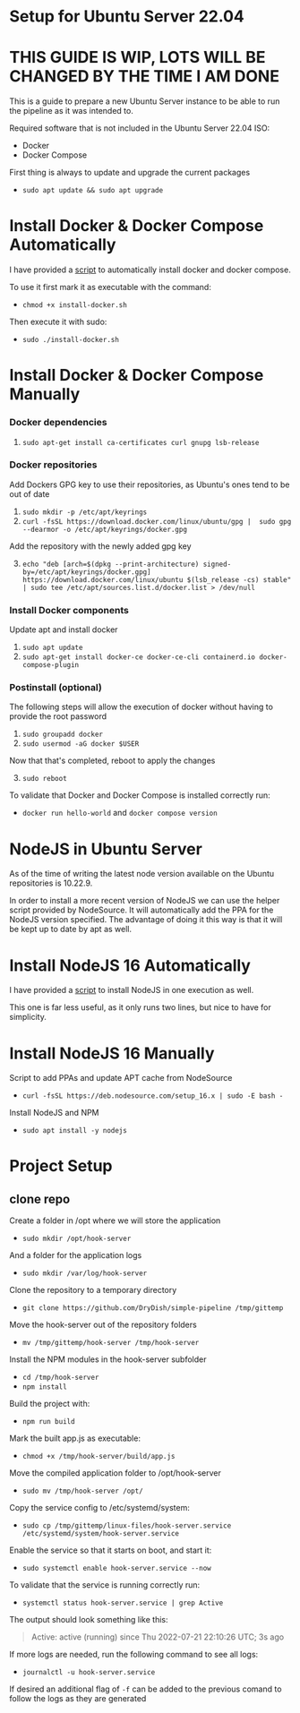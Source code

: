 # Setup for Ubuntu Server 22.04

# THIS GUIDE IS WIP, LOTS WILL BE CHANGED BY THE TIME I AM DONE

This is a guide to prepare a new Ubuntu Server instance to be able to run the
 pipeline as it was intended to.

Required software that is not included in the Ubuntu Server 22.04 ISO:
* Docker
* Docker Compose

First thing is always to update and upgrade the current packages

* `sudo apt update && sudo apt upgrade`


# Install Docker & Docker Compose Automatically
I have provided a [script](
    linux-files/install-scripts/install-docker.sh
) to automatically install docker and docker compose.

To use it first mark it as executable with the command:
* `chmod +x install-docker.sh`

Then execute it with sudo:
* `sudo ./install-docker.sh`

# Install Docker & Docker Compose Manually

### Docker dependencies
1. `sudo apt-get install ca-certificates curl gnupg lsb-release`

### Docker repositories
Add Dockers GPG key to use their repositories, as Ubuntu's ones tend to be out
 of date

1. `sudo mkdir -p /etc/apt/keyrings`
2. `curl -fsSL https://download.docker.com/linux/ubuntu/gpg |  sudo gpg --dearmor -o /etc/apt/keyrings/docker.gpg`

Add the repository with the newly added gpg key

3. `echo "deb [arch=$(dpkg --print-architecture) signed-by=/etc/apt/keyrings/docker.gpg] https://download.docker.com/linux/ubuntu $(lsb_release -cs) stable" | sudo tee /etc/apt/sources.list.d/docker.list > /dev/null`


### Install Docker components
Update apt and install docker

1. `sudo apt update`
2. `sudo apt-get install docker-ce docker-ce-cli containerd.io docker-compose-plugin`

### Postinstall (optional)
The following steps will allow the execution of docker without having to
 provide the root password

1. `sudo groupadd docker`
2. `sudo usermod -aG docker $USER`

Now that that's completed, reboot to apply the changes

3. `sudo reboot`

To validate that Docker and Docker Compose is installed correctly run:
* `docker run hello-world` and `docker compose version`

# NodeJS in Ubuntu Server
As of the time of writing the latest node version available on the Ubuntu repositories is 10.22.9.

In order to install a more recent version of NodeJS we can use the helper
 script provided by NodeSource. It will automatically add the PPA for the
NodeJS version specified. The advantage of doing it this way is that it
 will be kept up to date by apt as well.

# Install NodeJS 16 Automatically
I have provided a [script](
    ./linux-files/install-scripts/install-nodejs.sh
) to install NodeJS in one execution as well.

This one is far less useful, as it only runs two lines, but nice to have for simplicity.

# Install NodeJS 16 Manually
Script to add PPAs and update APT cache from NodeSource
* `curl -fsSL https://deb.nodesource.com/setup_16.x | sudo -E bash -`

Install NodeJS and NPM
* `sudo apt install -y nodejs`



# Project Setup


## clone repo
Create a folder in /opt where we will store the application
* `sudo mkdir /opt/hook-server`

And a folder for the application logs
* `sudo mkdir /var/log/hook-server`

Clone the repository to a temporary directory
*  `git clone https://github.com/DryDish/simple-pipeline /tmp/gittemp`

Move the hook-server out of the repository folders
* `mv /tmp/gittemp/hook-server /tmp/hook-server`

Install the NPM modules in the hook-server subfolder
* `cd /tmp/hook-server`
* `npm install`

Build the project with:
* `npm run build`

Mark the built app.js as executable:
* `chmod +x /tmp/hook-server/build/app.js`

Move the compiled application folder to /opt/hook-server
* `sudo mv /tmp/hook-server /opt/`

Copy the service config to /etc/systemd/system:
* `sudo cp /tmp/gittemp/linux-files/hook-server.service /etc/systemd/system/hook-server.service`

Enable the service so that it starts on boot, and start it:
* `sudo systemctl enable hook-server.service --now`

To validate that the service is running correctly run:
* `systemctl status hook-server.service | grep Active`

The output should look something like this: 
> Active: active (running) since Thu 2022-07-21 22:10:26 UTC; 3s ago

If more logs are needed, run the following command to see all logs:
* `journalctl -u hook-server.service`

If desired an additional flag of `-f` can be added to the previous comand to
 follow the logs as they are generated
